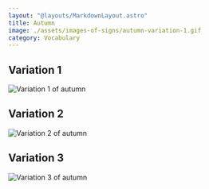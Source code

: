 ```yaml
---
layout: "@layouts/MarkdownLayout.astro"
title: Autumn
image: ./assets/images-of-signs/autumn-variation-1.gif
category: Vocabulary
---
```


## Variation 1

![Variation 1 of autumn](@signs/autumn-variation-1.gif)

## Variation 2

![Variation 2 of autumn](@signs/autumn-variation-2.gif)

## Variation 3

![Variation 3 of autumn](@signs/autumn-variation-3.gif)
